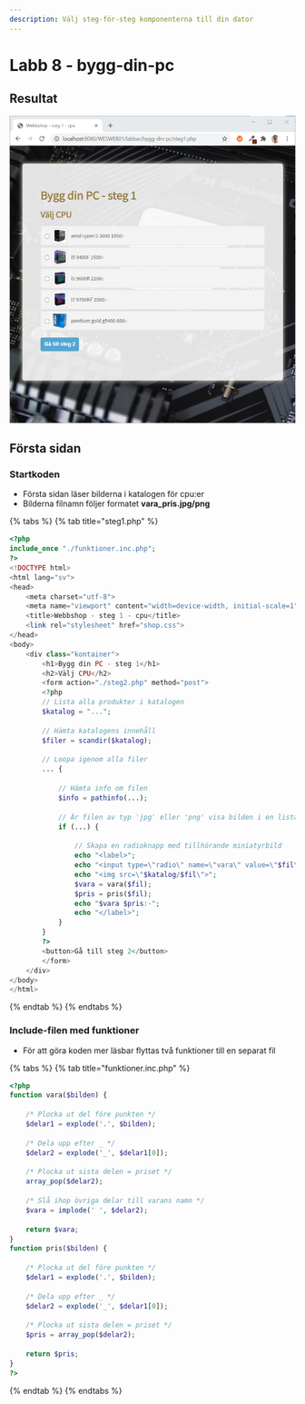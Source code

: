 ```yaml
---
description: Välj steg-för-steg komponenterna till din dator
---
```


# Labb 8 - bygg-din-pc

## Resultat

![](../.gitbook/assets/image%20%2844%29.png)

## Första sidan

### Startkoden

* Första sidan läser bilderna i katalogen för cpu:er
* Bilderna filnamn följer formatet **vara\_pris.jpg/png**

{% tabs %}
{% tab title="steg1.php" %}
```php
<?php
include_once "./funktioner.inc.php";
?>
<!DOCTYPE html>
<html lang="sv">
<head>
    <meta charset="utf-8">
    <meta name="viewport" content="width=device-width, initial-scale=1">
    <title>Webbshop - steg 1 - cpu</title>
    <link rel="stylesheet" href="shop.css">
</head>
<body>
    <div class="kontainer">
        <h1>Bygg din PC - steg 1</h1>
        <h2>Välj CPU</h2>
        <form action="./steg2.php" method="post">
        <?php
        // Lista alla produkter i katalogen
        $katalog = "...";

        // Hämta katalogens innehåll
        $filer = scandir($katalog);
        
        // Loopa igenom alla filer
        ... {
        
            // Hämta info om filen
            $info = pathinfo(...);
            
            // Är filen av typ 'jpg' eller 'png' visa bilden i en listan
            if (...) {
            
                // Skapa en radioknapp med tillhörande miniatyrbild 
                echo "<label>";
                echo "<input type=\"radio\" name=\"vara\" value=\"$fil\" required>";
                echo "<img src=\"$katalog/$fil\">";
                $vara = vara($fil);
                $pris = pris($fil);
                echo "$vara $pris:-";
                echo "</label>";
            }
        }
        ?>
        <button>Gå till steg 2</button>
        </form>
    </div>
</body>
</html>
```
{% endtab %}
{% endtabs %}

### Include-filen med funktioner

* För att göra koden mer läsbar flyttas två funktioner till en separat fil

{% tabs %}
{% tab title="funktioner.inc.php" %}
```php
<?php
function vara($bilden) {

    /* Plocka ut del före punkten */
    $delar1 = explode('.', $bilden);

    /* Dela upp efter _ */
    $delar2 = explode('_', $delar1[0]);

    /* Plocka ut sista delen = priset */
    array_pop($delar2);

    /* Slå ihop övriga delar till varans namn */
    $vara = implode(' ', $delar2);

    return $vara;
}
function pris($bilden) {

    /* Plocka ut del före punkten */
    $delar1 = explode('.', $bilden);

    /* Dela upp efter _ */
    $delar2 = explode('_', $delar1[0]);

    /* Plocka ut sista delen = priset */
    $pris = array_pop($delar2);

    return $pris;
}
?>
```
{% endtab %}
{% endtabs %}


